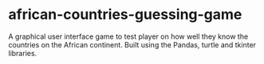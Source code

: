 # african-countries-guessing-game
A  graphical user interface game to test player on how well they know the countries on the African continent.
Built using the Pandas, turtle and tkinter libraries.

